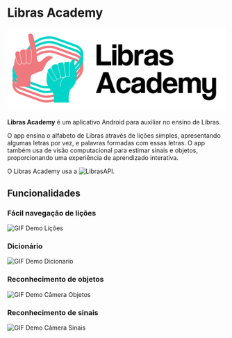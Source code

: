 # Libras Academy

![Libras Academy Logo](/app/src/main/res/drawable/libras_academy_logo_bg.png)

**Libras Academy** é um aplicativo Android para auxiliar no ensino de Libras.

O app ensina o alfabeto de Libras através de lições simples, apresentando algumas letras por vez, e palavras formadas com essas letras.
O app também usa de visão computacional para estimar sinais e objetos, proporcionando uma experiência de aprendizado interativa.

O Libras Academy usa a ![LibrasAPI](https://github.com/nicolasdschmidt/LibrasAPI).



## Funcionalidades

### Fácil navegação de lições

![GIF Demo Lições](/demo/libras_demo_1.gif)



### Dicionário

![GIF Demo Dicionario](/demo/libras_demo_2.gif)



### Reconhecimento de objetos

![GIF Demo Câmera Objetos](/demo/libras_demo_3.gif)



### Reconhecimento de sinais

![GIF Demo Câmera Sinais](/demo/libras_demo_4.gif)
